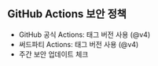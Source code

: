 ## GitHub Actions 보안 정책

- GitHub 공식 Actions: 태그 버전 사용 (@v4)
- 써드파티 Actions: 태그 버전 사용 (@v4)
- 주간 보안 업데이트 체크
